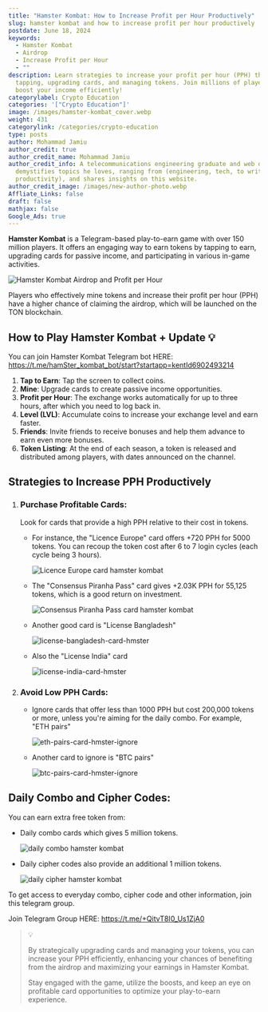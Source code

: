 ```yaml
---
title: "Hamster Kombat: How to Increase Profit per Hour Productively"
slug: hamster kombat and how to increase profit per hour productively
postdate: June 18, 2024
keywords:
  - Hamster Kombat
  - Airdrop
  - Increase Profit per Hour
  - ""
description: Learn strategies to increase your profit per hour (PPH) through
  tapping, upgrading cards, and managing tokens. Join millions of players and
  boost your income efficiently!
categorylabel: Crypto Education
categories: '["Crypto Education"]'
image: /images/hamster-kombat_cover.webp
weight: 431
categorylink: /categories/crypto-education
type: posts
author: Mohammad Jamiu
author_credit: true
author_credit_name: Mohammad Jamiu
author_credit_info: A telecommunications engineering graduate and web developer,
  demystifies topics he loves, ranging from (engineering, tech, to writing and
  productivity), and shares insights on this website.
author_credit_image: /images/new-author-photo.webp
Affliate_Links: false
draft: false
mathjax: false
Google_Ads: true
---
```

**Hamster Kombat** is a Telegram-based play-to-earn game with over 150 million players. It offers an engaging way to earn tokens by tapping to earn, upgrading cards for passive income, and participating in various in-game activities. 

![Hamster Kombat Airdrop and Profit per Hour](/images/hamster-kombat_cover.webp "Hamster Kombat Airdrop and Profit per Hour")

Players who effectively mine tokens and increase their profit per hour (PPH) have a higher chance of claiming the airdrop, which will be launched on the TON blockchain.

## How to Play Hamster Kombat + Update :bulb:

You can join Hamster Kombat Telegram bot HERE: <https://t.me/hamSter_kombat_bot/start?startapp=kentId6902493214>

1. **Tap to Earn**: Tap the screen to collect coins.
2. **Mine**: Upgrade cards to create passive income opportunities.
3. **Profit per Hour**: The exchange works automatically for up to three hours, after which you need to log back in.
4. **Level (LVL)**: Accumulate coins to increase your exchange level and earn faster.
5. **Friends**: Invite friends to receive bonuses and help them advance to earn even more bonuses.
6. **Token Listing**: At the end of each season, a token is released and distributed among players, with dates announced on the channel.

## Strategies to Increase PPH Productively

1. ### Purchase Profitable Cards:

   Look for cards that provide a high PPH relative to their cost in tokens.

   * For instance, the "Licence Europe" card offers +720 PPH for 5000 tokens. You can recoup the token cost after 6 to 7 login cycles (each cycle being 3 hours).

     ![Licence Europe card hamster kombat](/images/license-europe-card-hamster.webp "Licence Europe card hamster kombat")
   * The "Consensus Piranha Pass" card gives +2.03K PPH for 55,125 tokens, which is a good return on investment.

     ![Consensus Piranha Pass card hamster kombat](/images/consensus-hamster.webp "Consensus Piranha Pass card hamster kombat")
   * Another good card is "License Bangladesh"

     ![license-bangladesh-card-hmster](/images/license-bangladesh-card-hmster.webp "license-bangladesh-card-hmster")
   * Also the "License India" card

     ![license-india-card-hmster](/images/license-india-card-hmster.webp "license-india-card-hmster")
2. ### Avoid Low PPH Cards:

   * Ignore cards that offer less than 1000 PPH but cost 200,000 tokens or more, unless you're aiming for the daily combo. For example, "ETH pairs"

     ![eth-pairs-card-hmster-ignore](/images/eth-pairs-card-hmster-ignore.webp "eth-pairs-card-hmster-ignore")
   * Another card to ignore is "BTC pairs"

     ![btc-pairs-card-hmster-ignore](/images/btc-pairs-card-hmster-ignore.webp "btc-pairs-card-hmster-ignore")

## Daily Combo and Cipher Codes:

You can earn extra free token from:

* Daily combo cards which gives 5 million tokens.

  ![daily combo hamster kombat](/images/hamster-daily-combo.webp "daily combo hamster kombat")
* Daily cipher codes also provide an additional 1 million tokens.

  ![daily cipher hamster kombat](/images/daily-cipher-hamster.webp "daily cipher hamster kombat")

To get access to everyday combo, cipher code and other information, join this telegram group.

Join Telegram Group HERE: <https://t.me/+QitvT8I0_Us1ZjA0>

> :bulb:
>
> By strategically upgrading cards and managing your tokens, you can increase your PPH efficiently, enhancing your chances of benefiting from the airdrop and maximizing your earnings in Hamster Kombat. 
>
> Stay engaged with the game, utilize the boosts, and keep an eye on profitable card opportunities to optimize your play-to-earn experience.